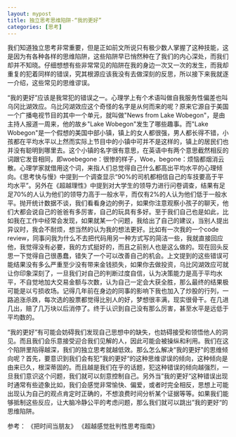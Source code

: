 ```yaml
---
layout: mypost
title: 独立思考思维陷阱-“我的更好”
categories: [思考]
---
```

我们知道独立思考非常重要，但是正如前文所说只有极少数人掌握了这种技能，这是因为有各种各样的思维陷阱，这些陷阱早已悄然种在了我们的内心深处，而我们却并不知晓。仔细想想有些非常常见的陷阱在我的身边一次又一次的发生，而我却重复的犯着同样的错误，究其根源应该我没有去做深刻的反思，所以接下来我就逐一介绍，这些常见的思维谬误。

“我的更好”应该是我常犯的错误之一。心理学上有个术语叫做自我服务性偏差也叫乌冈比湖效应。乌比冈湖效应这个奇怪的名字是从何而来的呢？原来它源自于美国一个广播电视节目的其中一个单元，就叫做"News from Lake Wobegon"，是由主持人报道一周来，他的故乡"Lake Wobegon"发生了哪些趣事。而"Lake Wobegon"是一个假想的美国中部小镇，镇上的女人都很强，男人都长得不错，小孩都在平均水平以上然而实际上节目中的小镇中可并不是这样的，镇上的居民们也并没有聪明到哪里去。这个小镇的名字很有意思，在英语中有两个意思截然相反的词跟它发音相同，即woebegone：很惨的样子，Woe，begone：烦恼都烟消云散。心理学家就借用这个词，来指人们总觉得自己什么都高出平均水平的心理倾向。《思考快与慢》中提到一个调查显示“90%的司机都相信自己的车技要高于平均水平”。另外在《超越理性》中提到对大学生的领导力进行问卷调查，结果有足足70%的人认为他们的领导力高于一般水平，而仅有2%的人认为他们低于一般水平。抛开统计数据不谈，我们看看身边的例子，如果你注意观察小孩子的聊天，他们大都会说自己的爸爸有多厉害，自己的玩具有多好。至于我们自己也是如此，比如我在工作中经常会发现，如果就某一个问题，我给出了自己的建议，当别人提出异议时，我会不耐烦，想当然的认为我的想法更好。比如有一次我的一个code review，同事问我为什么不去把代码用另一种方式写的简洁一些，我就直接回应他，我觉得没有必要，我的方式挺好的，而且之前别人也是这么做的。现在回头反思一下觉得自己很愚蠢，错失了一个可以改善自己的机会。上文提到的这些错误可能结果没有多么严重至少没有带来金钱损失，如果你去做投资，乌比冈湖效应可就让你印象深刻了，一旦我们对自己的判断过度自信，认为决策能力是高于平均水平，不自觉地加大交易金额与次数，认为自己一定会大获全胜，那么最终的结果极可能是以亏损收场。记得几年前在身边的同事的影响下我也加入了炒股的行列，一路追涨杀跌，每次选的股票都觉得比别人的好，梦想很丰满，现实很骨干。在几进几出，赔了几万块以后消停了。终于认识到自己没有那么厉害，甚至水平是远低于平均数的。

“我的更好”有可能会妨碍我们发现自己思想中的缺失，也妨碍接受和领悟他人的洞见。而且我们会乐意接受迎合我们见解的人，因此可能会被操纵和利用。我们在这个陷阱里陷得越深，我们的独立思考就越低效。那么怎么解决“我的更好"的思维倾向呢？首先，要意识到我们会有犯”我的更好“的这种思维谬误的倾向，这种倾向是由来已久，根深蒂固的。而且越是我们在乎的话题，犯这种错误的倾向越强烈，一旦我们意识这个问题，我们就可以刻意控制自己。另外当”我的更好“这种错误出现时通常有些迹象比如，我们会感觉非常愉快、偏爱，或者时完全相反，思想上可能出现认为自己的观点肯定时正确的，不想浪费时间分析某个证据等等。如果我们能够抵制这些反应，让大脑冷静公平的考虑问题，那么我们就可以跳出”我的更好“的思维陷阱。

参考：
《把时间当朋友》
《超越感觉批判性思考指南》